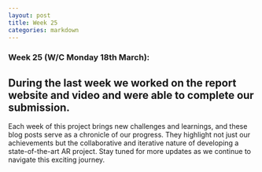 ```yaml
---
layout: post
title: Week 25
categories: markdown
---
```

### Week 25 (W/C Monday 18th March):

During the last week we worked on the report website and video and were able to complete our submission.
---

Each week of this project brings new challenges and learnings, and these blog posts serve as a chronicle of our progress. They highlight not just our achievements but the collaborative and iterative nature of developing a state-of-the-art AR project. Stay tuned for more updates as we continue to navigate this exciting journey.